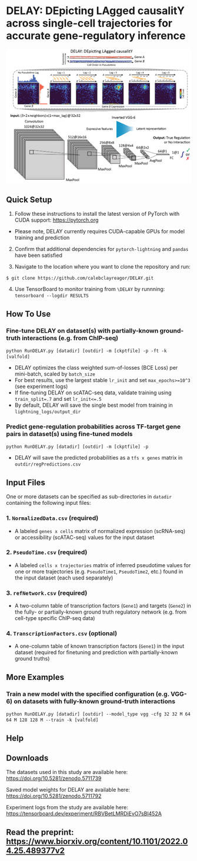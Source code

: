 # DELAY: DEpicting LAgged causalitY across single-cell trajectories for accurate gene-regulatory inference

![DELAY](DELAY.png)

## Quick Setup

1. Follow these instructions to install the latest version of PyTorch with CUDA support: https://pytorch.org

  - Please note, DELAY currently requires CUDA-capable GPUs for model training and prediction

2. Confirm that additional dependencies for ``pytorch-lightning`` and ``pandas`` have been satisfied

3. Navigate to the location where you want to clone the repository and run:

```
$ git clone https://github.com/calebclayreagor/DELAY.git
```

4. Use TensorBoard to monitor training from ``\DELAY`` by runnning: ``tensorboard --logdir RESULTS``

## How To Use

### Fine-tune DELAY on dataset(s) with partially-known ground-truth interactions (e.g. from ChIP-seq)

```
python RunDELAY.py [datadir] [outdir] -m [ckptfile] -p -ft -k [valfold]
```

- DELAY optimizes the class weighted sum-of-losses (BCE Loss) per mini-batch, scaled by ``batch_size``
- For best results, use the largest stable ``lr_init`` and set ``max_epochs>=10^3`` (see experiment logs)
- If fine-tuning DELAY on scATAC-seq data, validate training using ``train_split=.7`` and set ``lr_init<=.5``
- By default, DELAY will save the single best model from training in ``lightning_logs/output_dir``

### Predict gene-regulation probabilities across TF-target gene pairs in dataset(s) using fine-tuned models

```
python RunDELAY.py [datadir] [outdir] -m [ckptfile] -p
```

- DELAY will save the predicted probabilities as a ``tfs x genes`` matrix in ``outdir/regPredictions.csv``

## Input Files

One or more datasets can be specified as sub-directories in ``datadir`` containing the following input files:

### 1. ``NormalizedData.csv`` (required)

- A labeled ``genes x cells`` matrix of normalized expression (scRNA-seq) or accessibility (scATAC-seq) values for the input dataset

### 2. ``PseudoTime.csv`` (required)

- A labeled ``cells x trajectories`` matrix of inferred pseudotime values for one or more trajectories (e.g. ``PseudoTime1``, ``PseudoTime2``, etc.) found in the input dataset (each used separately)

### 3. ``refNetwork.csv`` (required)

- A two-column table of transcription factors (``Gene1``) and targets (``Gene2``) in the fully- or partially-known ground truth regulatory network (e.g. from cell-type specific ChIP-seq data)

### 4. ``TranscriptionFactors.csv`` (optional)

- A one-column table of known transcription factors (``Gene1``) in the input dataset (required for finetuning and prediction with partially-known ground truths)

## More Examples

### Train a new model with the specified configuration (e.g. VGG-6) on datasets with fully-known ground-truth interactions

```
python RunDELAY.py [datadir] [outdir] --model_type vgg -cfg 32 32 M 64 64 M 128 128 M --train -k [valfold]
```

## Help



## Downloads

The datasets used in this study are available here: https://doi.org/10.5281/zenodo.5711739

Saved model weights for DELAY are available here: https://doi.org/10.5281/zenodo.5711792

Experiment logs from the study are available here: https://tensorboard.dev/experiment/RBVBetLMRDiEvO7sBl452A

## Read the preprint: https://www.biorxiv.org/content/10.1101/2022.04.25.489377v2
